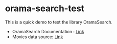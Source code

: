 # orama-search-test

This is a quick demo to test the library OramaSearch.

- OramaSearch Documentation : [Link](https://oramasearch.com/)
- Movies data source: [Link](https://github.com/prust/wikipedia-movie-data/blob/master/movies-2020s.json)
